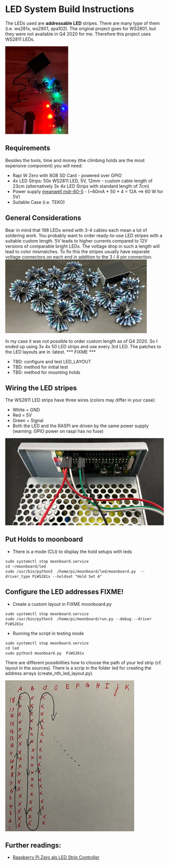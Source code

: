 # LED System Build Instructions
The LEDs used are **addressable LED** stripes. 
There are many type of them (i.e. ws281x, ws2801, apa102). 
The original project goes for WS2801, but they were not available in Q4 2020 for me. 
Therefore this project uses WS2811 LEDs. 

![LEDs](led.png)

## Requirements
Besides the tools, time and money (the climbing holds are the most expensive component) you will need:

- Rapi W Zero with 8GB SD Card - powered over GPIO
- 4x LED Strips: 50x WS2811 LED, 5V, 12mm - custom cable length of 23cm (alternatively 3x 4x LED Strips with standard length of 7cm)
- Power supply [meanwell mdr-60-5](https://www.meanwell.com/webapp/product/search.aspx?prod=MDR-60) - (~60mA * 50 * 4 = 12A ==> 60 W for 5V)
- Suitable Case (i.e. TEKO)


## General Considerations
Bear in mind that 198 LEDs wired with 3-4 cables each mean a lot of soldering work. You probably want to order ready-to-use LED stripes with a 
suitable custom length. 5V leads to higher currents compared to 12V versions of comparable bright LEDs. The voltage drop in such a length will lead
to color mismatches. To fix this the stripes usually have separate voltage connectors on each end in addition to the 3 / 4 pin connection. 
![LED Strip](led_strip.png)


In my case it was not possible to order custom length as of Q4 2020. So I ended up using 3x 4x 50 LED strips and use every 3rd LED. 
The 
patches to the LED layouts are in :latest.
*** FIXME ***
- TBD: configure and test LED_LAYOUT
- TBD: method for initial test
- TBD: method for mounting holds



## Wiring the LED stripes
The WS2811 LED strips have three wires (colors may differ in your case): 
- White = GND
- Red = 5V
- Green = Signal 
- Both the LED and the RASPI are driven by the same power supply (warning: GPIO power on raspi has no fuse)

![Raspi Wiring](raspi_wiring.png)

## Put Holds to moonboard
- There is a mode (CLI) to display the hold setups with leds
```
sudo systemctl stop moonboard.service
cd ~/moonboard/led
sudo /usr/bin/python3  /home/pi/moonboard/led/moonboard.py  --driver_type PiWS281x --holdset "Hold Set A"
```


## Configure the LED addresses FIXME!
- Create a custom layout in <TBD> FIXME moonboard.py
```
sudo systemctl stop moonboard.service
sudo /usr/bin/python3  /home/pi/moonboard/run.py --debug --driver PiWS281x
```
- Running the script in testing mode
```
sudo systemctl stop moonboard.service
cd led
sudo python3 moonboard.py  PiWS281x
```

There are different possibilities how to choose the path of your led strip (cf. layout in the sources). 
There is a scrip in the folder led for creating the address arrays (create_nth_led_layout.py).

![LED path](led_path.png)



## Further readings:
- [Raspberry Pi Zero als LED Strip Controller](https://developer-blog.net/raspberry-pi-zero-als-led-strip-controller)
